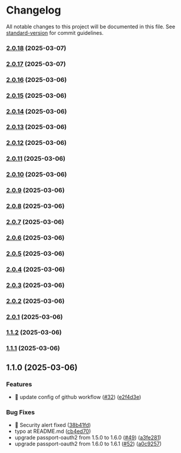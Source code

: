 # Changelog

All notable changes to this project will be documented in this file. See [standard-version](https://github.com/conventional-changelog/standard-version) for commit guidelines.

### [2.0.18](https://github.com/jetthai/passport-line-auth2/compare/v2.0.17...v2.0.18) (2025-03-07)

### [2.0.17](https://github.com/jetthai/passport-line-auth2/compare/v2.0.16...v2.0.17) (2025-03-07)

### [2.0.16](https://github.com/jetthai/passport-line-auth2/compare/v2.0.15...v2.0.16) (2025-03-06)

### [2.0.15](https://github.com/jetthai/passport-line-auth2/compare/v2.0.14...v2.0.15) (2025-03-06)

### [2.0.14](https://github.com/jetthai/passport-line-auth2/compare/v2.0.13...v2.0.14) (2025-03-06)

### [2.0.13](https://github.com/jetthai/passport-line-auth2/compare/v2.0.12...v2.0.13) (2025-03-06)

### [2.0.12](https://github.com/jetthai/passport-line-auth2/compare/v2.0.11...v2.0.12) (2025-03-06)

### [2.0.11](https://github.com/jetthai/passport-line-auth2/compare/v2.0.10...v2.0.11) (2025-03-06)

### [2.0.10](https://github.com/jetthai/passport-line-auth2/compare/v2.0.9...v2.0.10) (2025-03-06)

### [2.0.9](https://github.com/jetthai/passport-line-auth2/compare/v2.0.8...v2.0.9) (2025-03-06)

### [2.0.8](https://github.com/jetthai/passport-line-auth2/compare/v2.0.7...v2.0.8) (2025-03-06)

### [2.0.7](https://github.com/jetthai/passport-line-auth2/compare/v2.0.6...v2.0.7) (2025-03-06)

### [2.0.6](https://github.com/jetthai/passport-line-auth2/compare/v2.0.5...v2.0.6) (2025-03-06)

### [2.0.5](https://github.com/jetthai/passport-line-auth2/compare/v2.0.4...v2.0.5) (2025-03-06)

### [2.0.4](https://github.com/jetthai/passport-line-auth2/compare/v2.0.3...v2.0.4) (2025-03-06)

### [2.0.3](https://github.com/jetthai/passport-line-auth2/compare/v2.0.2...v2.0.3) (2025-03-06)

### [2.0.2](https://github.com/jetthai/passport-line-auth2/compare/v2.0.1...v2.0.2) (2025-03-06)

### [2.0.1](https://github.com/jetthai/passport-line-auth2/compare/v1.1.2...v2.0.1) (2025-03-06)

### [1.1.2](https://github.com/jetthai/passport-line-auth2/compare/v1.1.1...v1.1.2) (2025-03-06)

### [1.1.1](https://github.com/@jetthai/passport-line-auth2/compare/v1.1.0...v1.1.1) (2025-03-06)

## 1.1.0 (2025-03-06)


### Features

* 🎸 update config of github workflow ([#32](https://github.com/@jetthai/passport-line-auth2/issues/32)) ([e2f4d3e](https://github.com/@jetthai/passport-line-auth2/commit/e2f4d3ed26af7f8f356c41eb4c0be1a58b5ab48b))


### Bug Fixes

* 🐛 Security alert fixed ([38b41fd](https://github.com/@jetthai/passport-line-auth2/commit/38b41fd7be55ec01fb43e5d7d4097c34a6a6420b))
* typo at README.md ([cb4ed70](https://github.com/@jetthai/passport-line-auth2/commit/cb4ed70a7e34f14123135202f9c53b1877aa16fe))
* upgrade passport-oauth2 from 1.5.0 to 1.6.0 ([#49](https://github.com/@jetthai/passport-line-auth2/issues/49)) ([a3fe281](https://github.com/@jetthai/passport-line-auth2/commit/a3fe28196e01d7902f6d851172fe16dcbd3c9dba))
* upgrade passport-oauth2 from 1.6.0 to 1.6.1 ([#52](https://github.com/@jetthai/passport-line-auth2/issues/52)) ([a0c9257](https://github.com/@jetthai/passport-line-auth2/commit/a0c9257301ba77f1e5c7433d58404d8ca2cbc921))
